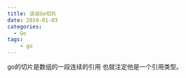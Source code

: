 ```yaml
---
title: 谈谈Go切片
date: 2019-01-03
categories:
  - Go
tags:
    - go
---
```

go的切片是数组的一段连续的引用 也就注定他是一个引用类型。
